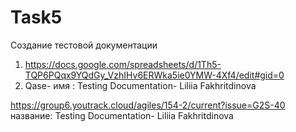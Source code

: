 # Task5
 Создание тестовой документации
 1. https://docs.google.com/spreadsheets/d/1Th5-TQP6PQqx9YQdGy_VzhIHv6ERWka5ie0YMW-4Xf4/edit#gid=0
2. Qase- имя : Testing Documentation- Liliia Fakhritdinova 

https://group6.youtrack.cloud/agiles/154-2/current?issue=G2S-40
название: Testing Documentation- Liliia Fakhritdinova

